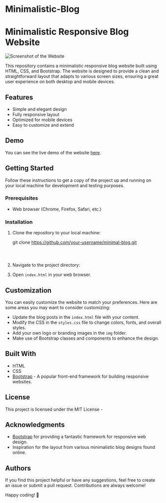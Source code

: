 # Minimalistic-Blog

# Minimalistic Responsive Blog Website

![Screenshot of the Website](/images/minimalblog.png)

This repository contains a minimalistic responsive blog website built using HTML, CSS, and Bootstrap. The website is designed to provide a clean and straightforward layout that adapts to various screen sizes, ensuring a great user experience on both desktop and mobile devices.

## Features

- Simple and elegant design
- Fully responsive layout
- Optimized for mobile devices
- Easy to customize and extend

## Demo

You can see the live demo of the website [here](https://minimalisticblog.netlify.app/).

## Getting Started

Follow these instructions to get a copy of the project up and running on your local machine for development and testing purposes.

### Prerequisites

- Web browser (Chrome, Firefox, Safari, etc.)

### Installation

1. Clone the repository to your local machine:

   git clone https://github.com/your-username/minimal-blog.git

   ```



   ```

2. Navigate to the project directory:

3. Open `index.html` in your web browser.

## Customization

You can easily customize the website to match your preferences. Here are some areas you may want to consider customizing:

- Update the blog posts in the `index.html` file with your content.
- Modify the CSS in the `styles.css` file to change colors, fonts, and overall styles.
- Add your own logo or branding images in the `img` folder.
- Make use of Bootstrap classes and components to enhance the design.

## Built With

- HTML
- CSS
- [Bootstrap](https://getbootstrap.com/) - A popular front-end framework for building responsive websites.

## License

This project is licensed under the MIT License -

## Acknowledgments

- [Bootstrap](https://getbootstrap.com/) for providing a fantastic framework for responsive web design.
- Inspiration for the layout from various minimalistic blog designs found online.

## Authors

If you find this project helpful or have any suggestions, feel free to create an issue or submit a pull request. Contributions are always welcome!

Happy coding! 🚀
